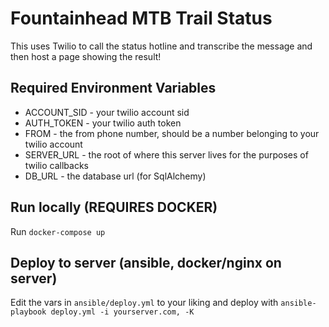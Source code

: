 # Fountainhead MTB Trail Status
This uses Twilio to call the status hotline and transcribe the message and then
host a page showing the result!

## Required Environment Variables
 * ACCOUNT_SID - your twilio account sid
 * AUTH_TOKEN - your twilio auth token
 * FROM - the from phone number, should be a number belonging to your twilio account
 * SERVER_URL - the root of where this server lives for the purposes of twilio callbacks
 * DB_URL - the database url (for SqlAlchemy)

## Run locally (REQUIRES DOCKER)
Run `docker-compose up`

## Deploy to server (ansible, docker/nginx on server)
Edit the vars in `ansible/deploy.yml` to your liking and deploy with
`ansible-playbook deploy.yml -i yourserver.com, -K`
